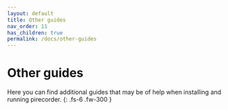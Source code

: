 ```yaml
---
layout: default
title: Other guides
nav_order: 11
has_children: true
permalink: /docs/other-guides
---
```


# Other guides

Here you can find additional guides that may be of help when installing and running pirecorder.
{: .fs-6 .fw-300 }
